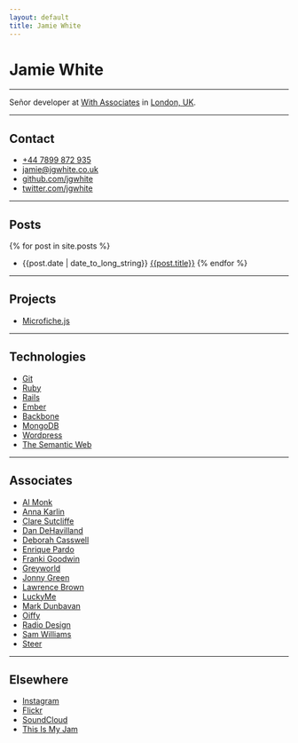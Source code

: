 ```yaml
---
layout: default
title: Jamie White
---
```


# Jamie White

<hr noshade>

Señor developer at [With Associates](http://withassociates.com/)
in [London, UK](http://www.builtinlondon.co/).

---

## Contact

* [+44 7899 872 935](tel:+447899872935)
* [jamie@jgwhite.co.uk](mailto:jamie@jgwhite.co.uk)
* [github.com/jgwhite](http://github.com/jgwhite)
* [twitter.com/jgwhite](http://twitter.com/jgwhite)

---

## Posts

{% for post in site.posts %}
* {{post.date | date_to_long_string}} [{{post.title}}]({{post.url}})
{% endfor %}

---

## Projects

* [Microfiche.js](http://withassociates.github.com/microfiche.js/)

---

## Technologies

* [Git](http://git-scm.com/)
* [Ruby](http://www.ruby-lang.org/)
* [Rails](http://rubyonrails.org/)
* [Ember](http://emberjs.com/)
* [Backbone](http://backbonejs.org/)
* [MongoDB](http://www.mongodb.org/)
* [Wordpress](http://wordpress.org/)
* [The Semantic Web](http://www.w3.org/)

---

## Associates

* [Al Monk](http://www.alasdairmonk.com/)
* [Anna Karlin](http://annakarlin.com/)
* [Clare Sutcliffe](http://www.claresutcliffe.com/)
* [Dan DeHavilland](http://dandehavilland.com/)
* [Deborah Casswell](http://deborahcasswell.com/)
* [Enrique Pardo](http://enriquepardo.com/)
* [Franki Goodwin](http://frankigoodwin.com/)
* [Greyworld](http://greyworld.org/)
* [Jonny Green](http://jonny-green.com/)
* [Lawrence Brown](http://lawrencebrown.eu/)
* [LuckyMe](http://thisisluckyme.com/)
* [Mark Dunbavan](http://www.markdunbavan.co.uk/)
* [Oiffy](http://oiffy.com/)
* [Radio Design](http://radiodesign.co.uk/)
* [Sam Williams](http://sam-w.com/)
* [Steer](http://steer.me/)

---

## Elsewhere

* [Instagram](http://instagram.com/jgwhite)
* [Flickr](http://www.flickr.com/people/jgwhite/)
* [SoundCloud](http://soundcloud.com/jgwhite)
* [This Is My Jam](http://thisismyjam.com/jgwhite)
